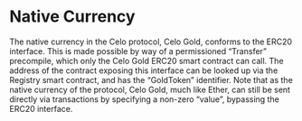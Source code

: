 # Native Currency

The native currency in the Celo protocol, Celo Gold, conforms to the ERC20 interface. This is made possible by way of a permissioned “Transfer” precompile, which only the Celo Gold ERC20 smart contract can call. The address of the contract exposing this interface can be looked up via the Registry smart contract, and has the “GoldToken” identifier. Note that as the native currency of the protocol, Celo Gold, much like Ether, can still be sent directly via transactions by specifying a non-zero “value”, bypassing the ERC20 interface.
